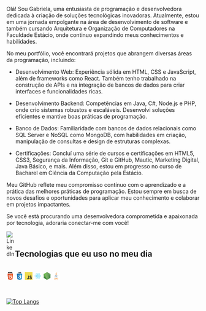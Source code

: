 Olá! Sou Gabriela, uma entusiasta de programação e desenvolvedora dedicada à criação de soluções tecnológicas inovadoras. Atualmente, estou em uma jornada empolgante na área de desenvolvimento de software e também cursando Arquitetura e Organização de Computadores na Faculdade Estácio, onde continuo expandindo meus conhecimentos e habilidades.

No meu portfólio, você encontrará projetos que abrangem diversas áreas da programação, incluindo:

- Desenvolvimento Web: Experiência sólida em HTML, CSS e JavaScript, além de frameworks como React. Também tenho trabalhado na construção de APIs e na integração de bancos de dados para criar interfaces e funcionalidades ricas.

- Desenvolvimento Backend: Competências em Java, C#, Node.js e PHP, onde crio sistemas robustos e escaláveis. Desenvolvi soluções eficientes e mantive boas práticas de programação.

- Banco de Dados: Familiaridade com bancos de dados relacionais como SQL Server e NoSQL como MongoDB, com habilidades em criação, manipulação de consultas e design de estruturas complexas.

- Certificações: Concluí uma série de cursos e certificações em HTML5, CSS3, Segurança da Informação, Git e GitHub, Mautic, Marketing Digital, Java Básico, e mais. Além disso, estou em progresso no curso de Bacharel em Ciência da Computação pela Estácio.

Meu GitHub reflete meu compromisso contínuo com o aprendizado e a prática das melhores práticas de programação. Estou sempre em busca de novos desafios e oportunidades para aplicar meu conhecimento e colaborar em projetos impactantes.

Se você está procurando uma desenvolvedora comprometida e apaixonada por tecnologia, adoraria conectar-me com você!

<a href="https://www.linkedin.com/in/gxbrielaramalho/" target="_blank">
  <img align="left" alt="LinkedIn" width="22px" src="https://cdn.jsdelivr.net/npm/simple-icons@v3/icons/linkedin.svg" />
</a>
<br />

## Tecnologias que eu uso no meu dia
<p align="left">
  <br />
  <code><img height="20" src="https://raw.githubusercontent.com/github/explore/80688e429a7d4ef2fca1e82350fe8e3517d3494d/topics/html/html.png"></code>
  <code><img height="20" src="https://raw.githubusercontent.com/github/explore/80688e429a7d4ef2fca1e82350fe8e3517d3494d/topics/css/css.png"></code>
  <code><img height="20" src="https://raw.githubusercontent.com/github/explore/80688e429a7d4ef2fca1e82350fe8e3517d3494d/topics/javascript/javascript.png"></code>
  <code><img height="20" src="https://raw.githubusercontent.com/github/explore/80688e429a7d4ef2fca1e82350fe8e3517d3494d/topics/react/react.png"></code>
  <code><img height="20" src="https://raw.githubusercontent.com/github/explore/80688e429a7d4ef2fca1e82350fe8e3517d3494d/topics/nodejs/nodejs.png"></code>
  <code><img height="20" src="https://raw.githubusercontent.com/github/explore/80688e429a7d4ef2fca1e82350fe8e3517d3494d/topics/java/java.png"></code>


</p>
<br />

[![Top Langs](https://github-readme-stats.vercel.app/api/top-langs/?username=gxbrielaramalho&layout=compact&show_icons=true&theme=buefy)](https://github.com/gxbrielaramalho/github-readme-stats)

